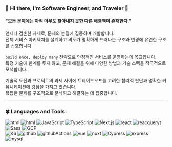 ### 🌻 Hi there, I'm Software Engineer, and Traveler 👋

#### "모든 문제에는 아직 아무도 찾아내지 못한 다른 해결책이 존재한다."

언제나 겸손한 자세로, 문제의 본질에 집중하며 개발합니다. <br>
전체 서비스 아키텍처를 설계하고 의도가 명확하게 드러나는 구조와 변경에 유연한 구조를 선호합니다.

`build once, deploy many` 전략으로 안정적인 서비스를 운영하는데 목표합니다. <br>
특정 기술에 한계를 두지 않고, 문제 해결을 위해 다양한 방법과 기술 스택을 적극적으로 모색합니다.

기술적 도전과 프로덕트의 과제 사이에 트레이드오프를 고려한 합리적 판단과 명확한 커뮤니케이션에 강점을 가지고 있습니다. <br>
복잡한 문제를 구조적으로 분석하고 해결하는 데 집중합니다.

---

### 🍀 Languages and Tools:
<!-- Copyright by github.com/mitrvlr -->
<img src="https://img.shields.io/badge/-HTML5-E34F26?style=flat&logo=html5&logoColor=fff" alt="html"/> <img src="https://img.shields.io/badge/-CSS3-1572B6?style=flat&logo=css3&logoColor=fff" alt="html"/>
<img src="https://img.shields.io/badge/-JS-F7DF1E?style=flat&logo=javascript&logoColor=333" alt="JavaScript"/> 
<img src="https://img.shields.io/badge/-TS-3178C6?style=flat&logo=typescript&logoColor=fff" alt="TypeScript"/> 
<img src="https://img.shields.io/badge/-Next.js-000?style=flat&logo=Next.js&logoColor=fff" alt="Next.js"/>
<img src="https://img.shields.io/badge/-React-61DAFB?style=flat&logo=react&logoColor=333" alt="react"/>
<img src="https://img.shields.io/badge/-ReactQuery-61DAFB?style=flat&logo=reactquery&logoColor=333" alt="reacqueryt"/>
<img src="https://img.shields.io/badge/-Sass-CC6699?style=flat&logo=sass&logoColor=fff" alt="Sass"/> 
<img src="https://img.shields.io/badge/-Google%20Cloud%20Platform-4285F4?style=flat&logo=GoogleCloud&logoColor=fff" alt="GCP"/> 
<br />
<img src="https://img.shields.io/badge/-K6-2EAD33?style=flat&logo=k6&logoColor=fff" alt="K6"/> 
<img src="https://img.shields.io/badge/-Github-333?style=flat&logo=github&logoColor=fff" alt="github"/>
<img src="https://img.shields.io/badge/-Github Actions-333?style=flat&logo=githubactions&logoColor=fff" alt="githubActions"/>
<img src="https://img.shields.io/badge/-Vue-4FC08D?style=flat&logo=Vue.js&logoColor=333" alt="vue"/> 
<img src="https://img.shields.io/badge/-Nuxt-00DC82?style=flat&logo=Nuxt.js&logoColor=333" alt="nuxt"/> 
<img src="https://img.shields.io/badge/-Cypress-17202C?style=flat&logo=cypress&logoColor=fff" alt="Cypress"/> 
<img src="https://img.shields.io/badge/-express-FFF?style=flat&logo=express&logoColor=333" alt="express"/>
<img src="https://img.shields.io/badge/-MySql-4479A1?style=flat&logo=mysql&logoColor=fff" alt="mysql"/>
<!--
---

### 🌱 Github:
![](http://github-profile-summary-cards.vercel.app/api/cards/profile-details?username=mitrvlr&theme=monokai)
![](http://github-profile-summary-cards.vercel.app/api/cards/stats?username=mitrvlr&theme=monokai)
![](http://github-profile-summary-cards.vercel.app/api/cards/repos-per-language?username=mitrvlr&theme=monokai)
-->
